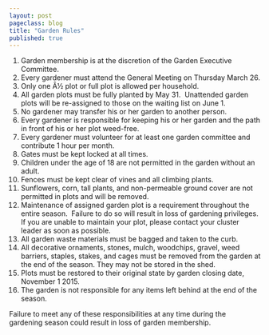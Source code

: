 ```yaml
---
layout: post
pageclass: blog
title: "Garden Rules"
published: true
---
```

1.  Garden membership is at the discretion of the Garden Executive Committee.
2.  Every gardener must attend the General Meeting on Thursday March 26.
3.  Only one Â½ plot or full plot is allowed per household.
4.  All garden plots must be fully planted by May 31.  Unattended garden plots will be re-assigned to those on the waiting list on June 1.
5.  No gardener may transfer his or her garden to another person.
6.  Every gardener is responsible for keeping his or her garden and the path in front of his or her plot weed-free.
7.  Every gardener must volunteer for at least one garden committee and contribute 1 hour per month.
8.  Gates must be kept locked at all times.
9.  Children under the age of 18 are not permitted in the garden without an adult.
10. Fences must be kept clear of vines and all climbing plants.
11. Sunflowers, corn, tall plants, and non-permeable ground cover are not permitted in plots and will be removed.
12. Maintenance of assigned garden plot is a requirement throughout the entire season.  Failure to do so will result in loss of gardening privileges. If you are unable to maintain your plot, please contact your cluster leader as soon as possible.
13. All garden waste materials must be bagged and taken to the curb.
14. All decorative ornaments, stones, mulch, woodchips, gravel, weed barriers, staples, stakes, and cages must be removed from the garden at the end of the season. They may not be stored in the shed.
15. Plots must be restored to their original state by garden closing date, November 1 2015.
16. The garden is not responsible for any items left behind at the end of the season.

Failure to meet any of these responsibilities at any time during the gardening season could result in loss of garden membership.
